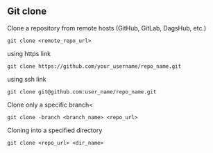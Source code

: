 ## Git clone

Clone a repository from remote hosts (GitHub, GitLab, DagsHub, etc.)
```
git clone <remote_repo_url>
```

using https link
```
git clone https://github.com/your_username/repo_name.git
```

using ssh link
```
git clone git@github.com:user_name/repo_name.git
```

Clone only a specific branch<
```
git clone -branch <branch_name> <repo_url>
```

Cloning into a specified directory
```
git clone <repo_url> <dir_name>
```

